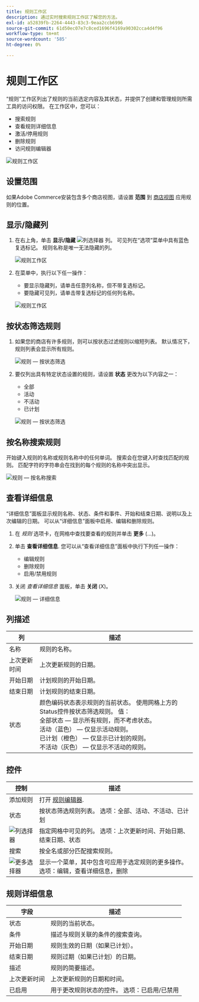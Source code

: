 ```yaml
---
title: 规则工作区
description: 通过实时搜索规则工作区了解您的方法。
exl-id: a52839fb-2264-4443-83c3-9eaa2ccb6996
source-git-commit: 61d50ec07e7c8ced1696f4169a90302cca4d4f96
workflow-type: tm+mt
source-wordcount: '585'
ht-degree: 0%

---
```


# 规则工作区

“规则”工作区列出了规则的当前选定内容及其状态，并提供了创建和管理规则所需工具的访问权限。 在工作区中，您可以：

* 搜索规则
* 查看规则详细信息
* 激活/停用规则
* 删除规则
* 访问规则编辑器

![规则工作区](assets/rules-workspace.png)

## 设置范围

如果Adobe Commerce安装包含多个商店视图，请设置 **范围** 到 [商店视图](https://docs.magento.com/user-guide/configuration/scope.html) 应用规则的位置。

## 显示/隐藏列

1. 在右上角，单击 **显示/隐藏** ![列选择器](assets/btn-show-hide-columns.png) 列。
可见列在“选项”菜单中具有蓝色复选标记。 规则名称是唯一无法隐藏的列。

   ![规则工作区](assets/rules-workspace-show-hide-columns.png)

1. 在菜单中，执行以下任一操作：

   * 要显示隐藏列，请单击任意列名称，但不带复选标记。
   * 要隐藏可见列，请单击带复选标记的任何列名称。

   ![规则工作区](assets/rules-workspace-all-columns.png)

## 按状态筛选规则

1. 如果您的商店有许多规则，则可以按状态过滤规则以缩短列表。 默认情况下，规则列表会显示所有规则。

   ![规则 — 按状态筛选](assets/rules-workspace-filter-status.png)

1. 要仅列出具有特定状态设置的规则，请设置 **状态** 更改为以下内容之一：

   * 全部
   * 活动
   * 不活动
   * 已计划

   ![规则 — 按状态筛选](assets/rules-workspace-filter-status-active.png)

## 按名称搜索规则

开始键入规则的名称或规则名称中的任何单词。
搜索会在您键入时查找匹配的规则。 匹配字符的字符串会在找到的每个规则的名称中突出显示。

![规则 — 按名称搜索](assets/rules-workspace-search-name.png)

## 查看详细信息

“详细信息”面板显示规则名称、状态、条件和事件、开始和结束日期、说明以及上次编辑的日期。 可以从“详细信息”面板中启用、编辑和删除规则。

1. 在 *规则* 选项卡，在网格中查找要查看的规则并单击 **更多** (...)。
1. 单击 **查看详细信息**.
您可以从“查看详细信息”面板中执行下列任一操作：

   * 编辑规则
   * 删除规则
   * 启用/禁用规则

1. 关闭 *查看详细信息* 面板，单击 **关闭** (X)。

   ![规则 — 详细信息](assets/rules-workspace-details.png)

## 列描述

| 列 | 描述 |
|--- |--- |
| 名称 | 规则的名称。 |
| 上次更新时间 | 上次更新规则的日期。 |
| 开始日期 | 计划规则的开始日期。 |
| 结束日期 | 计划规则的结束日期。 |
| 状态 | 颜色编码状态表示规则的当前状态。 使用网格上方的Status控件按状态筛选规则。 值：<br />全部状态 — 显示所有规则，而不考虑状态。<br />活动（蓝色） — 仅显示活动规则。<br />已计划（橙色） — 仅显示已计划的规则。<br />不活动（灰色） — 仅显示不活动的规则。 |

## 控件

| 控制 | 描述 |
|--- |--- |
| 添加规则 | 打开 [规则编辑器](rules-add.md). |
| 状态 | 按状态筛选规则列表。 选项：全部、活动、不活动、已计划 |
| ![列选择器](assets/btn-show-hide-columns.png) | 指定网格中可见的列。 选项：上次更新时间、开始日期、结束日期、状态 |
| 搜索 | 按全名或部分匹配搜索规则。 |
| ![更多选择器](assets/btn-more.png) | 显示一个菜单，其中包含可应用于选定规则的更多操作。 选项：编辑，查看详细信息，删除 |

## 规则详细信息

| 字段 | 描述 |
|--- |--- |
| 状态 | 规则的当前状态。 |
| 条件 | 描述与规则关联的条件的搜索查询。 |
| 开始日期 | 规则生效的日期（如果已计划）。 |
| 结束日期 | 规则过期（如果已计划）的日期。 |
| 描述 | 规则的简要描述。 |
| 上次更新时间 | 上次更新规则的日期和时间。 |
| 已启用 | 用于更改规则状态的控件。 选项：已启用/已禁用 |
